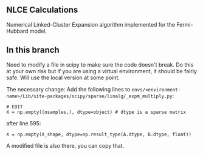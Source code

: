 ## NLCE Calculations
Numerical Linked-Cluster Expansion algorithm implemented for the Fermi-Hubbard model.

## In this branch
Need to modify a file in scipy to make sure the code doesn't break.
Do this at your own risk but if you are using a virtual environment, it should be fairly safe.
Will use the local version at some point.

The necessary change:
Add the following lines to ```envs/<environment-name>/Lib/site-packages/scipy/sparse/linalg/_expm_multiply.py```:
```
# EDIT
X = np.empty((nsamples,), dtype=object) # dtype is a sparse matrix
```

after line 595:
```
X = np.empty(X_shape, dtype=np.result_type(A.dtype, B.dtype, float))
```

A modified file is also there, you can copy that.